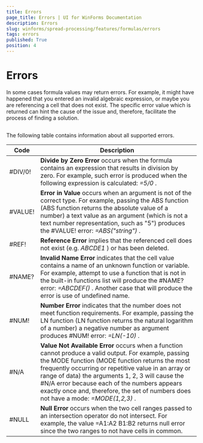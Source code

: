 ```yaml
---
title: Errors
page_title: Errors | UI for WinForms Documentation
description: Errors
slug: winforms/spread-processing/features/formulas/errors
tags: errors
published: True
position: 4
---
```


# Errors

In some cases formula values may return errors. For example, it might have happened that you entered an invalid algebraic expression, or maybe you are referencing a cell that does not exist. The specific error value which is returned can hint the cause of the issue and, therefore, facilitate the process of finding a solution.
      

## 

The following table contains information about all supported errors.

|Code|Description|
|-----|-----|
|#DIV/0!| __Divide by Zero Error__ occurs when the formula contains an expression that results in division by zero. For example, such error is produced when the following expression is calculated: *=5/0* .|
|#VALUE!| __Error in Value__ occurs when an argument is not of the correct type. For example, passing the ABS function (ABS function returns the absolute value of a number) a text value as an argument (which is not a text number representation, such as "5") produces the #VALUE! error: *=ABS("string")* .|
|#REF!| __Reference Error__ implies that the referenced cell does not exist (e.g. *ABCDE1* ) or has been deleted.|
|#NAME?| __Invalid Name Error__ indicates that the cell value contains a name of an unknown function or variable. For example, attempt to use a function that is not in the built-in functions list will produce the #NAME? error: *=ABCDEF()* . Another case that will produce the error is use of undefined name.|
|#NUM!| __Number Error__ indicates that the number does not meet function requirements. For example, passing the LN function (LN function returns the natural logarithm of a number) a negative number as argument produces #NUM! error: *=LN(-10)* .|
|#N/A| __Value Not Available Error__ occurs when a function cannot produce a valid output. For example, passing the MODE function (MODE function returns the most frequently occurring or repetitive value in an array or range of data) the arguments 1, 2, 3 will cause the #N/A error because each of the numbers appears exactly once and, therefore, the set of numbers does not have a mode: *=MODE(1,2,3)* .|
|#NULL| __Null Error__ occurs when the two cell ranges passed to an intersection operator do not intersect. For example, the value =A1:A2 B1:B2 returns null error since the two ranges to not have cells in common.|
